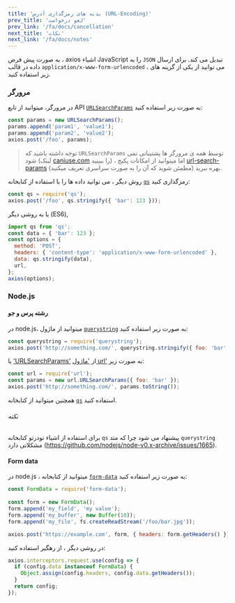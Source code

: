 ```yaml
---
title: 'بدنه های رمزگذاری آدرس (URL-Encoding)'
prev_title: 'لغو درخواست'
prev_link: '/fa/docs/cancellation'
next_title: 'نکات'
next_link: '/fa/docs/notes'
---
```


به صورت پیش فرض ، axios اشیاء JavaScript را به `JSON` تبدیل می کند. برای ارسال داده در قالب `application/x-www-form-urlencoded` ، می توانید از یکی از گزینه های زیر استفاده کنید.

### مرورگر

در مرورگر، میتوانید از تابع API [`URLSearchParams`](https://developer.mozilla.org/en-US/docs/Web/API/URLSearchParams) به صورت زیر استفاده کنید:

```js
const params = new URLSearchParams();
params.append('param1', 'value1');
params.append('param2', 'value2');
axios.post('/foo', params);
```

> توجه داشته باشید که `URLSearchParams` توسط همه ی مرورگر ها پشتیبانی نمی شود (لینک [caniuse.com](http://www.caniuse.com/#feat=urlsearchparams) را ببینید) ، اما میتوانید از امکانات پکیج [url-search-params](https://github.com/WebReflection/url-search-params) بهره ببرید (مطمئن شوید که آن را به صورت سراسری تعریف میکنید).

روش دیگر ، می توانید داده ها را با استفاده از کتابخانه [`qs`](https://github.com/ljharb/qs) رمزگذاری کنید:

```js
const qs = require('qs');
axios.post('/foo', qs.stringify({ 'bar': 123 }));
```

یا به روشی دیگر (ES6),

```js
import qs from 'qs';
const data = { 'bar': 123 };
const options = {
  method: 'POST',
  headers: { 'content-type': 'application/x-www-form-urlencoded' },
  data: qs.stringify(data),
  url,
};
axios(options);
```

### Node.js

#### رشته پرس و جو

در node.js، میتوانید از ماژول [`querystring`](https://nodejs.org/api/querystring.html) به صورت زیر استفاده کنید:

```js
const querystring = require('querystring');
axios.post('http://something.com/', querystring.stringify({ foo: 'bar' }));
```

یا ['URLSearchParams'](https://nodejs.org/api/url.html#url_class_urlsearchparams) از ['ماژول url'](https://nodejs.org/api/url.html) به صورت زیر:

```js
const url = require('url');
const params = new url.URLSearchParams({ foo: 'bar' });
axios.post('http://something.com/', params.toString());
```

همچنین میتوانید از کتابخانه [`qs`](https://github.com/ljharb/qs) استفاده کنید.

###### نکته
برای استفاده از اشیاء تودرتو کتابخانه `qs` پیشنهاد می شود چرا که متد `querystring` مشکلاتی دارد (https://github.com/nodejs/node-v0.x-archive/issues/1665).

#### Form data

در node.js ، میتوانید از کتابخانه [`form-data`](https://github.com/form-data/form-data) به صورت زیر استفاده کنید:

```js
const FormData = require('form-data');
 
const form = new FormData();
form.append('my_field', 'my value');
form.append('my_buffer', new Buffer(10));
form.append('my_file', fs.createReadStream('/foo/bar.jpg'));

axios.post('https://example.com', form, { headers: form.getHeaders() })
```

در روشی دیگر ، از رهگیر استفاده کنید:

```js
axios.interceptors.request.use(config => {
  if (config.data instanceof FormData) {
    Object.assign(config.headers, config.data.getHeaders());
  }
  return config;
});
```